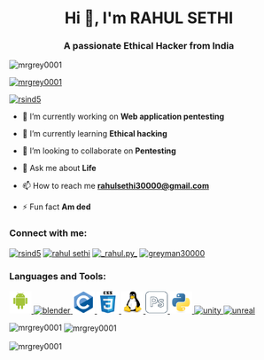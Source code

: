 <h1 align="center">Hi 👋, I'm RAHUL SETHI</h1>
<h3 align="center">A passionate Ethical Hacker from India</h3>

<p align="left"> <img src="https://komarev.com/ghpvc/?username=mrgrey0001&label=Profile%20views&color=0e75b6&style=flat" alt="mrgrey0001" /> </p>

<p align="left"> <a href="https://github.com/ryo-ma/github-profile-trophy"><img src="https://github-profile-trophy.vercel.app/?username=mrgrey0001" alt="mrgrey0001" /></a> </p>

<p align="left"> <a href="https://twitter.com/rsind5" target="blank"><img src="https://img.shields.io/twitter/follow/rsind5?logo=twitter&style=for-the-badge" alt="rsind5" /></a> </p>

- 🔭 I’m currently working on **Web application pentesting**

- 🌱 I’m currently learning **Ethical hacking**

- 👯 I’m looking to collaborate on **Pentesting**

- 💬 Ask me about **Life**

- 📫 How to reach me **rahulsethi30000@gmail.com**

- ⚡ Fun fact **Am ded**

<h3 align="left">Connect with me:</h3>
<p align="left">
<a href="https://twitter.com/rsind5" target="blank"><img align="center" src="https://raw.githubusercontent.com/rahuldkjain/github-profile-readme-generator/master/src/images/icons/Social/twitter.svg" alt="rsind5" height="30" width="40" /></a>
<a href="https://linkedin.com/in/rahul sethi" target="blank"><img align="center" src="https://raw.githubusercontent.com/rahuldkjain/github-profile-readme-generator/master/src/images/icons/Social/linked-in-alt.svg" alt="rahul sethi" height="30" width="40" /></a>
<a href="https://instagram.com/_rahul.py_" target="blank"><img align="center" src="https://raw.githubusercontent.com/rahuldkjain/github-profile-readme-generator/master/src/images/icons/Social/instagram.svg" alt="_rahul.py_" height="30" width="40" /></a>
<a href="https://medium.com/greyman30000" target="blank"><img align="center" src="https://raw.githubusercontent.com/rahuldkjain/github-profile-readme-generator/master/src/images/icons/Social/medium.svg" alt="greyman30000" height="30" width="40" /></a>
</p>

<h3 align="left">Languages and Tools:</h3>
<p align="left"> <a href="https://developer.android.com" target="_blank" rel="noreferrer"> <img src="https://raw.githubusercontent.com/devicons/devicon/master/icons/android/android-original-wordmark.svg" alt="android" width="40" height="40"/> </a> <a href="https://www.blender.org/" target="_blank" rel="noreferrer"> <img src="https://download.blender.org/branding/community/blender_community_badge_white.svg" alt="blender" width="40" height="40"/> </a> <a href="https://www.cprogramming.com/" target="_blank" rel="noreferrer"> <img src="https://raw.githubusercontent.com/devicons/devicon/master/icons/c/c-original.svg" alt="c" width="40" height="40"/> </a> <a href="https://www.w3schools.com/css/" target="_blank" rel="noreferrer"> <img src="https://raw.githubusercontent.com/devicons/devicon/master/icons/css3/css3-original-wordmark.svg" alt="css3" width="40" height="40"/> </a> <a href="https://www.linux.org/" target="_blank" rel="noreferrer"> <img src="https://raw.githubusercontent.com/devicons/devicon/master/icons/linux/linux-original.svg" alt="linux" width="40" height="40"/> </a> <a href="https://www.photoshop.com/en" target="_blank" rel="noreferrer"> <img src="https://raw.githubusercontent.com/devicons/devicon/master/icons/photoshop/photoshop-line.svg" alt="photoshop" width="40" height="40"/> </a> <a href="https://www.python.org" target="_blank" rel="noreferrer"> <img src="https://raw.githubusercontent.com/devicons/devicon/master/icons/python/python-original.svg" alt="python" width="40" height="40"/> </a> <a href="https://unity.com/" target="_blank" rel="noreferrer"> <img src="https://www.vectorlogo.zone/logos/unity3d/unity3d-icon.svg" alt="unity" width="40" height="40"/> </a> <a href="https://unrealengine.com/" target="_blank" rel="noreferrer"> <img src="https://raw.githubusercontent.com/kenangundogan/fontisto/036b7eca71aab1bef8e6a0518f7329f13ed62f6b/icons/svg/brand/unreal-engine.svg" alt="unreal" width="40" height="40"/> </a> </p>

<p><img align="left" src="https://github-readme-stats.vercel.app/api/top-langs?username=mrgrey0001&show_icons=true&locale=en&layout=compact" alt="mrgrey0001" /></p>

<p>&nbsp;<img align="center" src="https://github-readme-stats.vercel.app/api?username=mrgrey0001&show_icons=true&locale=en" alt="mrgrey0001" /></p>

<p><img align="center" src="https://github-readme-streak-stats.herokuapp.com/?user=mrgrey0001&" alt="mrgrey0001" /></p>

